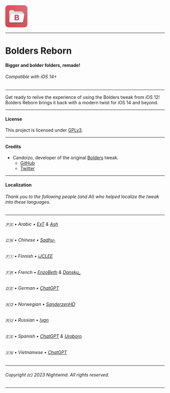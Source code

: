 <img width="70" style="border-radius:10px" src="BoldersRebornPrefs/Resources/pref_icon.png">

---
# Bolders Reborn
#### Bigger and bolder folders, remade!
###### Compatible with iOS 14+
---

Get ready to relive the experience of using the Bolders tweak from iOS 12! Bolders Reborn brings it back with a modern twist for iOS 14 and beyond.

---

#### License
This project is licensed under [GPLv3](LICENSE).

---
#### Credits
- Candoizo, developer of the original [Bolders](http://cydia.saurik.com/package/ca.ndoizo.bolders/) tweak.
  - [GitHub](https://github.com/candoizo)
  - [Twitter](https://twitter.com/candoizo)
---
#### Localization
###### Thank you to the following people (and AI) who helped localize the tweak into these languages.
---
###### 🇵🇸 • Arabic • [ExT](https://twitter.com/ExTBH) & [Ash](https://twitter.com/ash001_)
###### 🇨🇳 • Chinese • [Sadhu-](https://twitter.com/be3tyao)
###### 🇫🇮 • Finnish • [iJCLEE](https://github.com/iJCLEE)
###### 🇫🇷 • French • [EnzoBeth](https://twitter.com/EnzoBethJPN) & [Dansku_](https://twitter.com/zSwxpV2)
###### 🇩🇪 • German • [ChatGPT](https://chat.openai.com)
###### 🇳🇴 • Norwegian • [SanderzenHD](https://twitter.com/sanderzenhd)
###### 🇷🇺 • Russian • [Ivan](https://discordapp.com/users/401724303248457739)
###### 🇪🇸 • Spanish • [ChatGPT](https://chat.openai.com) & [Uroboro](https://github.com/uroboro)
###### 🇻🇳 • Vietnamese • [ChatGPT](https://chat.openai.com)
---
###### Copyright (c) 2023 Nightwind. All rights reserved.
---